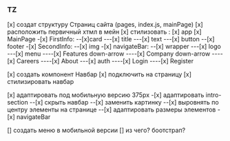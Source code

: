 ### TZ

[x] создат структуру Страниц сайта (pages, index.js, mainPage)
[x] расположить первичный хтмл в мейн
[x] стилизовать :
[x] app
[x] MainPage -[x] FirstInfo:
--[x]card
---[x] title
---[x] text
---[x] button
--[x] footer -[x] SecondInfo:
--[x] img -[x] navigateBar:
--[x] wrapper
---[x] logo
---[x] menu
----[x] Features down-arrow
----[x] Company down-arrow
----[x] Careers
----[x] About
---[x] auth
----[x] Login
----[x] Register

[x] создать компонент Навбар
[x] подключить на страницу
[x] стилизировать навбар

[x] адаптировать под мобильную версию 375px -[x] адаптировать intro-section
--[x] скрыть навбар
--[x] заменить картинку
--[x] выровнять по центру элементы на странице
--[x] адаптировать размеры элементов -[x] navigateBar

[] создать меню в мобильной версии
[] из чего? боотстрап?
